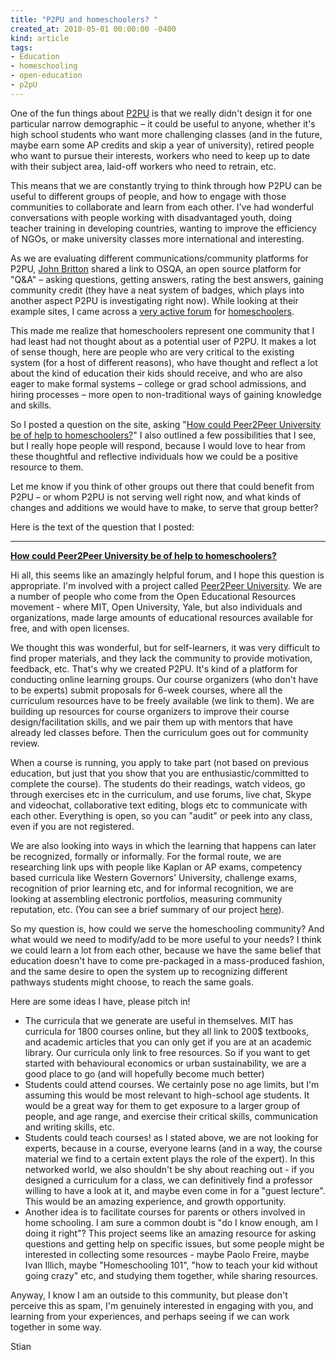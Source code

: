 ```yaml
---
title: "P2PU and homeschoolers? "
created_at: 2010-05-01 00:00:00 -0400
kind: article
tags:
- Education
- homeschooling
- open-education
- p2pU
---
```


One of the fun things about [P2PU](http://p2pu.org) is that we really
didn't design it for one particular narrow demographic – it could be
useful to anyone, whether it's high school students who want more
challenging classes (and in the future, maybe earn some AP credits and
skip a year of university), retired people who want to pursue their
interests, workers who need to keep up to date with their subject area,
laid-off workers who need to retrain, etc.

This means that we are constantly trying to think through how P2PU can
be useful to different groups of people, and how to engage with those
communities to collaborate and learn from each other. I've had wonderful
conversations with people working with disadvantaged youth, doing
teacher training in developing countries, wanting to improve the
efficiency of NGOs, or make university classes more international and
interesting.

As we are evaluating different communications/community platforms for
P2PU, [John Britton](http://www.johndbritton.com/) shared a link to
OSQA, an open source platform for "Q&A" – asking questions, getting
answers, rating the best answers, gaining community credit (they have a
neat system of badges, which plays into another aspect P2PU is
investigating right now). While looking at their example sites, I came
across a [very active forum](http://homeschoolhelpdesk.com/) for
[homeschoolers](http://wikipedia.org/wiki/Homeschooling).

This made me realize that homeschoolers represent one community that I
had least had not thought about as a potential user of P2PU. It makes a
lot of sense though, here are people who are very critical to the
existing system (for a host of different reasons), who have thought and
reflect a lot about the kind of education their kids should receive, and
who are also eager to make formal systems – college or grad school
admissions, and hiring processes – more open to non-traditional ways of
gaining knowledge and skills.

So I posted a question on the site, asking "[How could Peer2Peer
University be of help to
homeschoolers?](http://homeschoolhelpdesk.com/question/153/how-could-peer2peer-university-be-of-help-to-homeschoolers)"
I also outlined a few possibilities that I see, but I really hope people
will respond, because I would love to hear from these thoughtful and
reflective individuals how we could be a positive resource to them.

Let me know if you think of other groups out there that could benefit
from P2PU – or whom P2PU is not serving well right now, and what kinds
of changes and additions we would have to make, to serve that group
better?

Here is the text of the question that I posted:

* * * * *

**[How could Peer2Peer University be of help to
homeschoolers?](http://homeschoolhelpdesk.com/question/153/how-could-peer2peer-university-be-of-help-to-homeschoolers)**

Hi all, this seems like an amazingly helpful forum, and I hope this
question is appropriate. I'm involved with a project called [Peer2Peer
University](http://p2pu.org). We are a number of people who come from
the Open Educational Resources movement - where MIT, Open University,
Yale, but also individuals and organizations, made large amounts of
educational resources available for free, and with open licenses.

We thought this was wonderful, but for self-learners, it was very
difficult to find proper materials, and they lack the community to
provide motivation, feedback, etc. That's why we created P2PU. It's kind
of a platform for conducting online learning groups. Our course
organizers (who don't have to be experts) submit proposals for 6-week
courses, where all the curriculum resources have to be freely available
(we link to them). We are building up resources for course organizers to
improve their course design/facilitation skills, and we pair them up
with mentors that have already led classes before. Then the curriculum
goes out for community review.

When a course is running, you apply to take part (not based on previous
education, but just that you show that you are enthusiastic/committed to
complete the course). The students do their readings, watch videos, go
through exercises etc in the curriculum, and use forums, live chat,
Skype and videochat, collaborative text editing, blogs etc to
communicate with each other. Everything is open, so you can "audit" or
peek into any class, even if you are not registered.

We are also looking into ways in which the learning that happens can
later be recognized, formally or informally. For the formal route, we
are researching link ups with people like Kaplan or AP exams, competency
based curricula like Western Governors' University, challenge exams,
recognition of prior learning etc, and for informal recognition, we are
looking at assembling electronic portfolios, measuring community
reputation, etc. (You can see a brief summary of our project
[here](http://www.vimeo.com/11158136)).

So my question is, how could we serve the homeschooling community? And
what would we need to modify/add to be more useful to your needs? I
think we could learn a lot from each other, because we have the same
belief that education doesn't have to come pre-packaged in a
mass-produced fashion, and the same desire to open the system up to
recognizing different pathways students might choose, to reach the same
goals.

Here are some ideas I have, please pitch in!

-   The curricula that we generate are useful in themselves. MIT has
  curricula for 1800 courses online, but they all link to 200\$
  textbooks, and academic articles that you can only get if you are at
  an academic library. Our curricula only link to free resources. So
  if you want to get started with behavioural economics or urban
  sustainability, we are a good place to go (and will hopefully become
  much better)
-   Students could attend courses. We certainly pose no age limits, but
  I'm assuming this would be most relevant to high-school age
  students. It would be a great way for them to get exposure to a
  larger group of people, and age range, and exercise their critical
  skills, communication and writing skills, etc.
-   Students could teach courses! as I stated above, we are not looking
  for experts, because in a course, everyone learns (and in a way, the
  course material we find to a certain extent plays the role of the
  expert). In this networked world, we also shouldn't be shy about
  reaching out - if you designed a curriculum for a class, we can
  definitively find a professor willing to have a look at it, and
  maybe even come in for a "guest lecture". This would be an amazing
  experience, and growth opportunity.
-   Another idea is to facilitate courses for parents or others involved
  in home schooling. I am sure a common doubt is "do I know enough, am
  I doing it right"? This project seems like an amazing resource for
  asking questions and getting help on specific issues, but some
  people might be interested in collecting some resources - maybe
  Paolo Freire, maybe Ivan Illich, maybe "Homeschooling 101", "how to
  teach your kid without going crazy" etc, and studying them together,
  while sharing resources.

Anyway, I know I am an outside to this community, but please don't
perceive this as spam, I'm genuinely interested in engaging with you,
and learning from your experiences, and perhaps seeing if we can work
together in some way.

Stian
